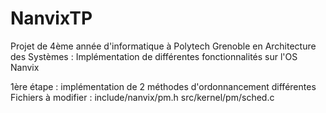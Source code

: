 # NanvixTP
Projet de 4ème année d'informatique à Polytech Grenoble en Architecture des Systèmes : Implémentation de différentes fonctionnalités sur l'OS Nanvix

1ère étape : implémentation de 2 méthodes d'ordonnancement différentes
Fichiers à modifier :
    include/nanvix/pm.h
    src/kernel/pm/sched.c

